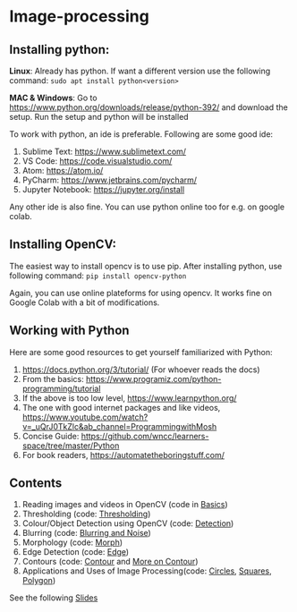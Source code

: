 # Image-processing

## Installing python: 
**Linux**: Already has python. If want a different version use the following command: `sudo apt install python<version>`
  
**MAC & Windows**: Go to https://www.python.org/downloads/release/python-392/ and download the setup. Run the setup and python will be installed

To work with python, an ide is preferable. Following are some good ide:
1. Sublime Text: https://www.sublimetext.com/
2. VS Code: https://code.visualstudio.com/
3. Atom: https://atom.io/
4. PyCharm: https://www.jetbrains.com/pycharm/
5. Jupyter Notebook: https://jupyter.org/install

Any other ide is also fine. You can use python online too for e.g. on google colab.

## Installing OpenCV:
The easiest way to install opencv is to use pip. After installing python, use following command: `pip install opencv-python`

Again, you can use online plateforms for using opencv. It works fine on Google Colab with a bit of modifications.


## Working with Python
Here are some good resources to get yourself familiarized with Python:
1. https://docs.python.org/3/tutorial/ (For whoever reads the docs)
2. From the basics: https://www.programiz.com/python-programming/tutorial
3. If the above is too low level, https://www.learnpython.org/
4. The one with good internet packages and like videos, https://www.youtube.com/watch?v=_uQrJ0TkZlc&ab_channel=ProgrammingwithMosh
5. Concise Guide: https://github.com/wncc/learners-space/tree/master/Python
6. For book readers, https://automatetheboringstuff.com/

## Contents

1. Reading images and videos in OpenCV (code in [Basics](../main/basics.ipynb))
2. Thresholding  (code: [Thresholding](../main/basics.ipynb))
3. Colour/Object Detection using OpenCV (code: [Detection](../main/basics.ipynb))
4. Blurring (code: [Blurring and Noise](../main/basics.ipynb))
5. Morphology (code: [Morph](../main/Part_2/morph.py))
6. Edge Detection (code: [Edge](../main/Part_2/edge.py))
7. Contours (code: [Contour](../main/Part_2/contours.py) and [More on Contour](../main/Part_2/contour_stuff.py))
8. Applications and Uses of Image Processing(code: [Circles](../main/Part_2/detect_circles.py), [Squares](../main/Part_2/detect_squares.py), [Polygon](../main/Part_2/detect_squares.py))

See the following [Slides](https://drive.google.com/file/d/1iP4JYpzDvna1QwiZc6gs9Lod9nkdlf1j/view?usp=sharing)
